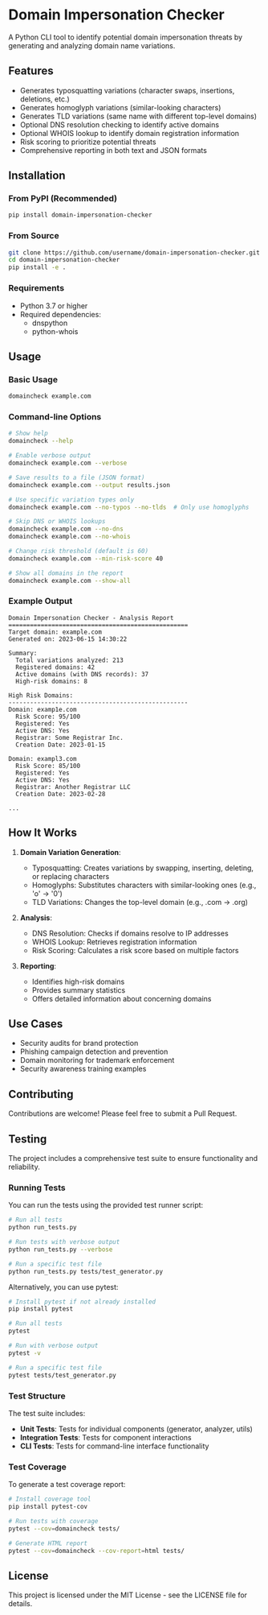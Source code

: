 # Domain Impersonation Checker

A Python CLI tool to identify potential domain impersonation threats by generating and analyzing domain name variations.

## Features

- Generates typosquatting variations (character swaps, insertions, deletions, etc.)
- Generates homoglyph variations (similar-looking characters)
- Generates TLD variations (same name with different top-level domains)
- Optional DNS resolution checking to identify active domains
- Optional WHOIS lookup to identify domain registration information
- Risk scoring to prioritize potential threats
- Comprehensive reporting in both text and JSON formats

## Installation

### From PyPI (Recommended)

```bash
pip install domain-impersonation-checker
```

### From Source

```bash
git clone https://github.com/username/domain-impersonation-checker.git
cd domain-impersonation-checker
pip install -e .
```

### Requirements

- Python 3.7 or higher
- Required dependencies:
  - dnspython
  - python-whois

## Usage

### Basic Usage

```bash
domaincheck example.com
```

### Command-line Options

```bash
# Show help
domaincheck --help

# Enable verbose output
domaincheck example.com --verbose

# Save results to a file (JSON format)
domaincheck example.com --output results.json

# Use specific variation types only
domaincheck example.com --no-typos --no-tlds  # Only use homoglyphs

# Skip DNS or WHOIS lookups
domaincheck example.com --no-dns
domaincheck example.com --no-whois

# Change risk threshold (default is 60)
domaincheck example.com --min-risk-score 40

# Show all domains in the report
domaincheck example.com --show-all
```

### Example Output

```
Domain Impersonation Checker - Analysis Report
==================================================
Target domain: example.com
Generated on: 2023-06-15 14:30:22

Summary:
  Total variations analyzed: 213
  Registered domains: 42
  Active domains (with DNS records): 37
  High-risk domains: 8

High Risk Domains:
--------------------------------------------------
Domain: examp1e.com
  Risk Score: 95/100
  Registered: Yes
  Active DNS: Yes
  Registrar: Some Registrar Inc.
  Creation Date: 2023-01-15

Domain: exampl3.com
  Risk Score: 85/100
  Registered: Yes
  Active DNS: Yes
  Registrar: Another Registrar LLC
  Creation Date: 2023-02-28

...
```

## How It Works

1. **Domain Variation Generation**:
   - Typosquatting: Creates variations by swapping, inserting, deleting, or replacing characters
   - Homoglyphs: Substitutes characters with similar-looking ones (e.g., 'o' → '0')
   - TLD Variations: Changes the top-level domain (e.g., .com → .org)

2. **Analysis**:
   - DNS Resolution: Checks if domains resolve to IP addresses
   - WHOIS Lookup: Retrieves registration information
   - Risk Scoring: Calculates a risk score based on multiple factors

3. **Reporting**:
   - Identifies high-risk domains
   - Provides summary statistics
   - Offers detailed information about concerning domains

## Use Cases

- Security audits for brand protection
- Phishing campaign detection and prevention
- Domain monitoring for trademark enforcement
- Security awareness training examples

## Contributing

Contributions are welcome! Please feel free to submit a Pull Request.

## Testing

The project includes a comprehensive test suite to ensure functionality and reliability.

### Running Tests

You can run the tests using the provided test runner script:

```bash
# Run all tests
python run_tests.py

# Run tests with verbose output
python run_tests.py --verbose

# Run a specific test file
python run_tests.py tests/test_generator.py
```

Alternatively, you can use pytest:

```bash
# Install pytest if not already installed
pip install pytest

# Run all tests
pytest

# Run with verbose output
pytest -v

# Run a specific test file
pytest tests/test_generator.py
```

### Test Structure

The test suite includes:

- **Unit Tests**: Tests for individual components (generator, analyzer, utils)
- **Integration Tests**: Tests for component interactions
- **CLI Tests**: Tests for command-line interface functionality

### Test Coverage

To generate a test coverage report:

```bash
# Install coverage tool
pip install pytest-cov

# Run tests with coverage
pytest --cov=domaincheck tests/

# Generate HTML report
pytest --cov=domaincheck --cov-report=html tests/
```

## License

This project is licensed under the MIT License - see the LICENSE file for details.
